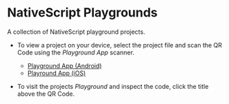 [apple icon]: https://icomoon.io/icons9f9702a/13/340.svg "iOS"
[android icon]: https://icomoon.io/icons9f9702a/13/342.svg "Android"

# NativeScript Playgrounds
A collection of NativeScript playground projects.

* To view a project on your device, select the project file and scan the QR Code using the _Playground App_ scanner.
  * [Playground App (Android)](https://play.google.com/store/apps/details?id=org.nativescript.play)
  * [Playround App (iOS)](https://apps.apple.com/au/app/nativescript-playground/id1263543946)

* To visit the projects _Playground_ and inspect the code, click the title above the QR Code.
